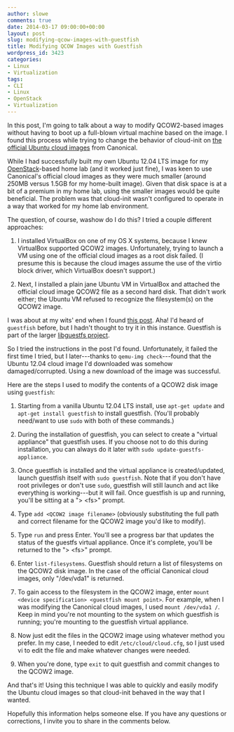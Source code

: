 ```yaml
---
author: slowe
comments: true
date: 2014-03-17 09:00:00+00:00
layout: post
slug: modifying-qcow-images-with-guestfish
title: Modifying QCOW Images with Guestfish
wordpress_id: 3423
categories:
- Linux
- Virtualization
tags:
- CLI
- Linux
- OpenStack
- Virtualization
---
```


In this post, I'm going to talk about a way to modify QCOW2-based images without having to boot up a full-blown virtual machine based on the image. I found this process while trying to change the behavior of cloud-init on [the official Ubuntu cloud images](http://cloud-images.ubuntu.com) from Canonical.

While I had successfully built my own Ubuntu 12.04 LTS image for my [OpenStack](http://openstack.org)-based home lab (and it worked just fine), I was keen to use Canonical's official cloud images as they were much smaller (around 250MB versus 1.5GB for my home-built image). Given that disk space is at a bit of a premium in my home lab, using the smaller images would be quite beneficial. The problem was that cloud-init wasn't configured to operate in a way that worked for my home lab environment.

The question, of course, washow do I do this? I tried a couple different approaches:

1. I installed VirtualBox on one of my OS X systems, because I knew VirtualBox supported QCOW2 images. Unfortunately, trying to launch a VM using one of the official cloud images as a root disk failed. (I presume this is because the cloud images assume the use of the virtio block driver, which VirtualBox doesn't support.)

2. Next, I installed a plain jane Ubuntu VM in VirtualBox and attached the official cloud image QCOW2 file as a second hard disk. That didn't work either; the Ubuntu VM refused to recognize the filesystem(s) on the QCOW2 image.

I was about at my wits' end when I found [this post](https://ask.openstack.org/en/question/5531/defining-default-user-password-for-ubuntu-cloud-image/). Aha! I'd heard of `guestfish` before, but I hadn't thought to try it in this instance. Guestfish is part of the larger [libguestfs project](http://libguestfs.org).

So I tried the instructions in the post I'd found. Unfortunately, it failed the first time I tried, but I later---thanks to `qemu-img check`---found that the Ubuntu 12.04 cloud image I'd downloaded was somehow damaged/corrupted. Using a new download of the image was successful.

Here are the steps I used to modify the contents of a QCOW2 disk image using `guestfish`:

1. Starting from a vanilla Ubuntu 12.04 LTS install, use `apt-get update` and `apt-get install guestfish` to install guestfish. (You'll probably need/want to use `sudo` with both of these commands.)

2. During the installation of guestfish, you can select to create a "virtual appliance" that guestfish uses. If you choose not to do this during installation, you can always do it later with `sudo update-guestfs-appliance`.

3. Once guestfish is installed and the virtual appliance is created/updated, launch guestfish itself with `sudo guestfish`. Note that if you don't have root privileges or don't use `sudo`, guestfish will still launch and act like everything is working---but it will fail. Once guestfish is up and running, you'll be sitting at a "> &lt;fs&gt;" prompt.

4. Type `add <QCOW2 image filename>` (obviously substituting the full path and correct filename for the QCOW2 image you'd like to modify).

5. Type `run` and press Enter. You'll see a progress bar that updates the status of the guestfs virtual appliance. Once it's complete, you'll be returned to the "> &lt;fs&gt;" prompt.

6. Enter `list-filesystems`. Guestfish should return a list of filesystems on the QCOW2 disk image. In the case of the official Canonical cloud images, only "/dev/vda1" is returned.

7. To gain access to the filesystem in the QCOW2 image, enter `mount <device specification> <guestfish mount point>`. For example, when I was modifying the Canonical cloud images, I used `mount /dev/vda1 /`. Keep in mind you're not mounting to the system on which guestfish is running; you're mounting to the guestfish virtual appliance.

8. Now just edit the files in the QCOW2 image using whatever method you prefer. In my case, I needed to edit `/etc/cloud/cloud.cfg`, so I just used vi to edit the file and make whatever changes were needed.

9. When you're done, type `exit` to quit guestfish and commit changes to the QCOW2 image.

And that's it! Using this technique I was able to quickly and easily modify the Ubuntu cloud images so that cloud-init behaved in the way that I wanted.

Hopefully this information helps someone else. If you have any questions or corrections, I invite you to share in the comments below.
